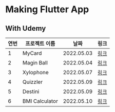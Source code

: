 # Making Flutter App

## With Udemy
| 연번 | 프로젝트 이름 | 날짜       | 링크                  |
| ---- | ------------- | ---------- | --------------------- |
| 1    | MyCard        | 2022.05.03 | [링크](./my_card/)    |
| 2    | Magin Ball    | 2022.05.04 | [링크](./magin_ball/) |
| 3    | Xylophone     | 2022.05.07 | [링크](./xylophone/)  |
| 4    | Quizzler      | 2022.05.09 | [링크](./quizzler/)   |
| 5    | Destini       | 2022.05.09 | [링크](./destini/)    |
| 6    | BMI Calculator       | 2022.05.10 | [링크](./bmi_calculator/)    |
